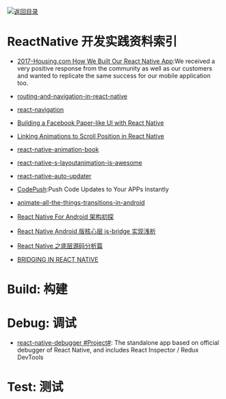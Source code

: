 [![返回目录](https://parg.co/UGo)](https://parg.co/b4z) 


# ReactNative 开发实践资料索引

* [2017-Housing.com How We Built Our React Native App](https://parg.co/bDM):We
  received a very positive response from the community as well as our customers
  and wanted to replicate the same success for our mobile application too.

- [routing-and-navigation-in-react-native](https://medium.com/reactnativeacademy/routing-and-navigation-in-react-native-14859365fe2f#.mm9t5d235)

- [react-navigation](https://github.com/react-community/react-navigation)

- [Building a Facebook Paper-like UI with React Native](https://medium.com/@paramaggarwal/building-a-facebook-paper-like-ui-with-react-native-4a753623d343#.g1qvqe4kd)

- [Linking Animations to Scroll Position in React Native](https://medium.com/@albert.brand/linking-animations-to-scroll-position-in-react-native-5c55995f5a6e#.7l6netny1)

- [react-native-animation-book](http://browniefed.com/react-native-animation-book/)

- [react-native-s-layoutanimation-is-awesome](https://medium.com/@Jpoliachik/react-native-s-layoutanimation-is-awesome-4a4d317afd3e#.766zv38gf)

- [react-native-auto-updater](https://github.com/aerofs/react-native-auto-updater)

- [CodePush](https://microsoft.github.io/code-push/):Push Code Updates to Your APPs Instantly

- [animate-all-the-things-transitions-in-android](https://medium.com/@andkulikov/animate-all-the-things-transitions-in-android-914af5477d50#.8fh117w2y)

- [React Native For Android 架构初探](http://mp.weixin.qq.com/s?__biz=MzI1MTA1MzM2Nw==&mid=207782506&idx=1&sn=3ff6b03c0d59fbda406f64739d9272cf&scene=1&srcid=1009Q3qo6mLeT2ydjdzUwLQ7&from=groupmessage&isappinstalled=0#rd)

- [React Native Android 版核心层 js-bridge 实现浅析](http://supercocoa.github.io/2015/09/26/react_native_android_js_bridge/)

- [React Native 之底层源码分析篇 ](http://blog.csdn.net/u014486880/article/details/51535391#rd)

- [BRIDGING IN REACT NATIVE](http://tadeuzagallo.com/blog/react-native-bridge/)

# Build: 构建

# Debug: 调试

* [react-native-debugger #Project#](https://parg.co/UhH): The standalone app based on official debugger of React Native, and includes React Inspector / Redux DevTools

# Test: 测试
